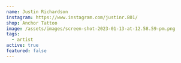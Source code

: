 ```yaml
---
name: Justin Richardson
instagram: https://www.instagram.com/justinr.801/
shop: Anchor Tattoo
image: /assets/images/screen-shot-2023-01-13-at-12.58.59-pm.png
tags:
  - artist
active: true
featured: false
---
```

